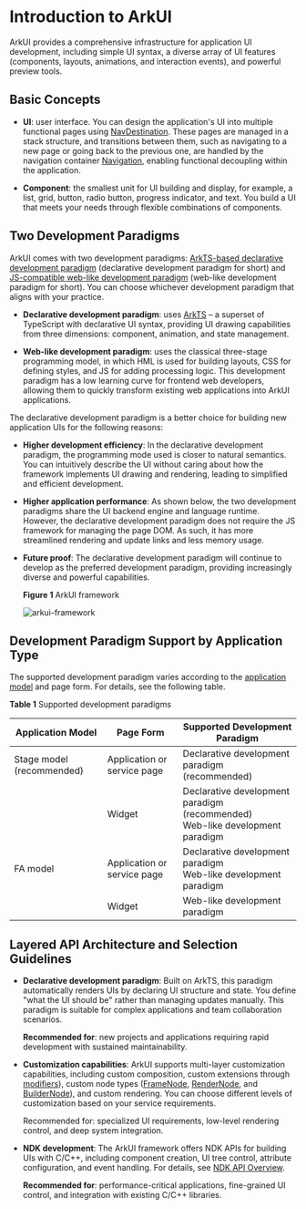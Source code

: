 # Introduction to ArkUI
<!--Kit: ArkUI-->
<!--Subsystem: ArkUI-->
<!--Owner: @yihao-lin-->
<!--Designer: @piggyguy-->
<!--Tester: @songyanhong-->
<!--Adviser: @HelloCrease-->

ArkUI provides a comprehensive infrastructure for application UI development, including simple UI syntax, a diverse array of UI features (components, layouts, animations, and interaction events), and powerful preview tools.


## Basic Concepts

- **UI**: user interface. You can design the application's UI into multiple functional pages using [NavDestination](../reference/apis-arkui/arkui-ts/ts-basic-components-navdestination.md). These pages are managed in a stack structure, and transitions between them, such as navigating to a new page or going back to the previous one, are handled by the navigation container [Navigation](../reference/apis-arkui/arkui-ts/ts-basic-components-navigation.md), enabling functional decoupling within the application.

- **Component**: the smallest unit for UI building and display, for example, a list, grid, button, radio button, progress indicator, and text. You build a UI that meets your needs through flexible combinations of components.


## Two Development Paradigms

ArkUI comes with two development paradigms: [ArkTS-based declarative development paradigm](arkts-ui-development-overview.md) (declarative development paradigm for short) and [JS-compatible web-like development paradigm](ui-js-overview.md) (web-like development paradigm for short). You can choose whichever development paradigm that aligns with your practice.

- **Declarative development paradigm**: uses [ArkTS](../quick-start/arkts-get-started.md) – a superset of TypeScript with declarative UI syntax, providing UI drawing capabilities from three dimensions: component, animation, and state management.

- **Web-like development paradigm**: uses the classical three-stage programming model, in which <!--RP1-->HML<!--RP1End--> is used for building layouts, CSS for defining styles, and JS for adding processing logic. This development paradigm has a low learning curve for frontend web developers, allowing them to quickly transform existing web applications into ArkUI applications.

The declarative development paradigm is a better choice for building new application UIs for the following reasons:

- **Higher development efficiency**: In the declarative development paradigm, the programming mode used is closer to natural semantics. You can intuitively describe the UI without caring about how the framework implements UI drawing and rendering, leading to simplified and efficient development.

- **Higher application performance**: As shown below, the two development paradigms share the UI backend engine and language runtime. However, the declarative development paradigm does not require the JS framework for managing the page DOM. As such, it has more streamlined rendering and update links and less memory usage.

- **Future proof**: The declarative development paradigm will continue to develop as the preferred development paradigm, providing increasingly diverse and powerful capabilities.

  **Figure 1** ArkUI framework 

  ![arkui-framework](figures/arkui-framework.png)


## Development Paradigm Support by Application Type

The supported development paradigm varies according to the [application model](../application-models/application-models.md) and page form. For details, see the following table.

  **Table 1** Supported development paradigms

| Application Model       | Page Form    | Supported Development Paradigm               |
| ----------- | -------- | ------------------------ |
| Stage model (recommended)| Application or service page| Declarative development paradigm (recommended)             |
|             | Widget      | Declarative development paradigm (recommended)<br>Web-like development paradigm|
| FA model       | Application or service page| Declarative development paradigm<br>Web-like development paradigm    |
|             | Widget      | Web-like development paradigm                |

## Layered API Architecture and Selection Guidelines

- **Declarative development paradigm**: Built on ArkTS, this paradigm automatically renders UIs by declaring UI structure and state. You define "what the UI should be" rather than managing updates manually. This paradigm is suitable for complex applications and team collaboration scenarios.

  **Recommended for**: new projects and applications requiring rapid development with sustained maintainability.

- **Customization capabilities**: ArkUI supports multi-layer customization capabilities, including custom composition, custom extensions through [modifiers](arkts-user-defined-modifier.md)), custom node types ([FrameNode](../reference/apis-arkui/js-apis-arkui-frameNode.md), [RenderNode](../reference/apis-arkui/js-apis-arkui-renderNode.md), and [BuilderNode](../reference/apis-arkui/js-apis-arkui-builderNode.md)), and custom rendering. You can choose different levels of customization based on your service requirements.

  Recommended for: specialized UI requirements, low-level rendering control, and deep system integration.

- **NDK development**: The ArkUI framework offers NDK APIs for building UIs with C/C++, including component creation, UI tree control, attribute configuration, and event handling. For details, see [NDK API Overview](ndk-build-ui-overview.md).

  **Recommended for**: performance-critical applications, fine-grained UI control, and integration with existing C/C++ libraries.
